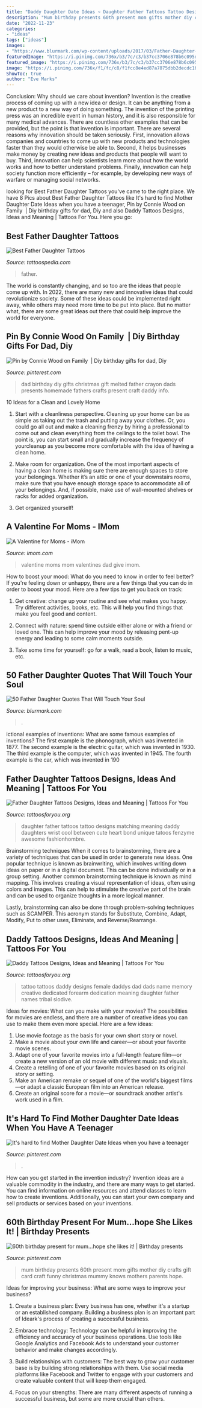 ```yaml
---
title: "Daddy Daughter Date Ideas ~ Daughter Father Tattoos Tattoo Designs Matching Meaning Daddy Daughters Wrist Cool Between Cute Heart Bond Unique Tatoos Fenzyme Awesome Fashionhombre"
description: "Mum birthday presents 60th present mom gifts mother diy crafts gift card craft funny christmas mummy knows mothers parents hope"
date: "2022-11-23"
categories:
- "ideas"
tags: ["ideas"]
images:
- "https://www.blurmark.com/wp-content/uploads/2017/03/Father-Daughter-Quotes-25.jpg"
featuredImage: "https://i.pinimg.com/736x/b3/7c/c3/b37cc3706e878b6c095d1130d9d4768d.jpg"
featured_image: "https://i.pinimg.com/736x/b3/7c/c3/b37cc3706e878b6c095d1130d9d4768d.jpg"
image: "https://i.pinimg.com/736x/f1/fc/c8/f1fcc8e4ed87a7875dbb2decdc1bea97--birthday-presents-for-mum-mum-birthday-card.jpg"
ShowToc: true
author: "Eve Marks"
---
```



Conclusion: Why should we care about invention?
Invention is the creative process of coming up with a new idea or design. It can be anything from a new product to a new way of doing something. The invention of the printing press was an incredible event in human history, and it is also responsible for many medical advances. There are countless other examples that can be provided, but the point is that invention is important.
There are several reasons why innovation should be taken seriously. First, innovation allows companies and countries to come up with new products and technologies faster than they would otherwise be able to. Second, it helps businesses make money by creating new ideas and products that people will want to buy. Third, innovation can help scientists learn more about how the world works and how to better understand problems. Finally, innovation can help society function more efficiently – for example, by developing new ways of warfare or managing social networks.

	

		
looking for Best Father Daughter Tattoos you've came to the right place. We have 8 Pics about Best Father Daughter Tattoos like It&#039;s hard to find Mother Daughter Date Ideas when you have a teenager, Pin by Connie Wood on Family ‍‍‍ | Diy birthday gifts for dad, Diy and also Daddy Tattoos Designs, Ideas and Meaning | Tattoos For You. Here you go:
		
    
## Best Father Daughter Tattoos

<img loading=lazy src="http://tattoospedia.com/wp-content/uploads/2016/02/1454515629_thumb.jpeg" onerror="this.onerror=null;this.src='https://tse3.mm.bing.net/th?id=OIP.q1ZAemh0VMQ_M1aHAdvXqgHaLL&amp;pid=15.1';" alt="Best Father Daughter Tattoos">

_Source: tattoospedia.com_

>father. 

	

The world is constantly changing, and so too are the ideas that people come up with. In 2022, there are many new and innovative ideas that could revolutionize society. Some of these ideas could be implemented right away, while others may need more time to be put into place. But no matter what, there are some great ideas out there that could help improve the world for everyone.

    
## Pin By Connie Wood On Family ‍‍‍ | Diy Birthday Gifts For Dad, Diy

<img loading=lazy src="https://i.pinimg.com/originals/34/d7/d7/34d7d775f2275a5847ec747338b9f968.jpg" onerror="this.onerror=null;this.src='https://tse1.mm.bing.net/th?id=OIP.ylpwp_5BumamSUZOnDIIsAAAAA&amp;pid=15.1';" alt="Pin by Connie Wood on Family ‍‍‍ | Diy birthday gifts for dad, Diy">

_Source: pinterest.com_

>dad birthday diy gifts christmas gift melted father crayon dads presents homemade fathers crafts present craft daddy info. 

	

10 Ideas for a Clean and Lovely Home
1. Start with a cleanliness perspective. Cleaning up your home can be as simple as taking out the trash and putting away your clothes. Or, you could go all out and make a cleaning frenzy by hiring a professional to come out and clean everything from the ceilings to the toilet bowl. The point is, you can start small and gradually increase the frequency of yourcleanup as you become more comfortable with the idea of having a clean home.
2. Make room for organization. One of the most important aspects of having a clean home is making sure there are enough spaces to store your belongings. Whether it’s an attic or one of your downstairs rooms, make sure that you have enough storage space to accommodate all of your belongings. And, if possible, make use of wall-mounted shelves or racks for added organization.

3. Get organized yourself!

    
## A Valentine For Moms - IMom

<img loading=lazy src="https://www.imom.com/wp-content/uploads/2015/02/valentine-for-moms.jpg" onerror="this.onerror=null;this.src='https://tse3.mm.bing.net/th?id=OIP.btV6-q9TgWRKm3ZG2igipAHaDt&amp;pid=15.1';" alt="A Valentine for Moms - iMom">

_Source: imom.com_

>valentine moms mom valentines dad give imom. 

	

How to boost your mood: What do you need to know in order to feel better?
If you're feeling down or unhappy, there are a few things that you can do in order to boost your mood. Here are a few tips to get you back on track: 
1. Get creative: change up your routine and see what makes you happy. Try different activities, books, etc. This will help you find things that make you feel good and content. 

2. Connect with nature: spend time outside either alone or with a friend or loved one. This can help improve your mood by releasing pent-up energy and leading to some calm moments outside. 

3. Take some time for yourself: go for a walk, read a book, listen to music, etc.

    
## 50 Father Daughter Quotes That Will Touch Your Soul

<img loading=lazy src="https://www.blurmark.com/wp-content/uploads/2017/03/Father-Daughter-Quotes-25.jpg" onerror="this.onerror=null;this.src='https://tse1.mm.bing.net/th?id=OIP.R7s3YoNY6T-V6FaQAo54IAEgDY&amp;pid=15.1';" alt="50 Father Daughter Quotes That Will Touch Your Soul">

_Source: blurmark.com_

>. 

	

ictional examples of inventions: What are some famous examples of inventions?
The first example is the phonograph, which was invented in 1877. The second example is the electric guitar, which was invented in 1930. The third example is the computer, which was invented in 1945. The fourth example is the car, which was invented in 190
    
## Father Daughter Tattoos Designs, Ideas And Meaning | Tattoos For You

<img loading=lazy src="https://www.tattoosforyou.org/wp-content/uploads/2018/01/Daughter-Father-Tattoos.jpg" onerror="this.onerror=null;this.src='https://tse4.mm.bing.net/th?id=OIP.jt9KCIwnAiDz8-OpwRZu3QHaJ4&amp;pid=15.1';" alt="Father Daughter Tattoos Designs, Ideas and Meaning | Tattoos For You">

_Source: tattoosforyou.org_

>daughter father tattoos tattoo designs matching meaning daddy daughters wrist cool between cute heart bond unique tatoos fenzyme awesome fashionhombre. 

	

Brainstorming techniques
When it comes to brainstorming, there are a variety of techniques that can be used in order to generate new ideas. One popular technique is known as brainwriting, which involves writing down ideas on paper or in a digital document. This can be done individually or in a group setting.
Another common brainstorming technique is known as mind mapping. This involves creating a visual representation of ideas, often using colors and images. This can help to stimulate the creative part of the brain and can be used to organize thoughts in a more logical manner.

Lastly, brainstorming can also be done through problem-solving techniques such as SCAMPER. This acronym stands for Substitute, Combine, Adapt, Modify, Put to other uses, Eliminate, and Reverse/Rearrange.

    
## Daddy Tattoos Designs, Ideas And Meaning | Tattoos For You

<img loading=lazy src="https://www.tattoosforyou.org/wp-content/uploads/2016/02/Daddys-Little-Girl-Tattoos.jpg" onerror="this.onerror=null;this.src='https://tse2.mm.bing.net/th?id=OIP.3n9-EhmQdLV3f5VL6rrTnAHaFh&amp;pid=15.1';" alt="Daddy Tattoos Designs, Ideas and Meaning | Tattoos For You">

_Source: tattoosforyou.org_

>tattoo tattoos daddy designs female daddys dad dads name memory creative dedicated forearm dedication meaning daughter father names tribal slodive. 

	

Ideas for movies: What can you make with your movies?
The possibilities for movies are endless, and there are a number of creative ideas you can use to make them even more special. Here are a few ideas:
1. Use movie footage as the basis for your own short story or novel.
2. Make a movie about your own life and career—or about your favorite movie scenes.
3. Adapt one of your favorite movies into a full-length feature film—or create a new version of an old movie with different music and visuals.
4. Create a retelling of one of your favorite movies based on its original story or setting.
5. Make an American remake or sequel of one of the world's biggest films—or adapt a classic European film into an American release.
6. Create an original score for a movie—or soundtrack another artist's work used in a film.
    
## It&#039;s Hard To Find Mother Daughter Date Ideas When You Have A Teenager

<img loading=lazy src="https://i.pinimg.com/736x/b3/7c/c3/b37cc3706e878b6c095d1130d9d4768d.jpg" onerror="this.onerror=null;this.src='https://tse4.mm.bing.net/th?id=OIP.Bu1QzEd7UNd9gdNhjaCzZAHaLG&amp;pid=15.1';" alt="It&#039;s hard to find Mother Daughter Date Ideas when you have a teenager">

_Source: pinterest.com_

>. 

	

How can you get started in the invention industry?
Invention ideas are a valuable commodity in the industry, and there are many ways to get started. You can find information on online resources and attend classes to learn how to create inventions. Additionally, you can start your own company and sell products or services based on your inventions.

    
## 60th Birthday Present For Mum...hope She Likes It! | Birthday Presents

<img loading=lazy src="https://i.pinimg.com/736x/f1/fc/c8/f1fcc8e4ed87a7875dbb2decdc1bea97--birthday-presents-for-mum-mum-birthday-card.jpg" onerror="this.onerror=null;this.src='https://tse3.mm.bing.net/th?id=OIP.cXNZ9usy2EFz3CCjO-HWSQHaJ4&amp;pid=15.1';" alt="60th birthday present for mum...hope she likes it! | Birthday presents">

_Source: pinterest.com_

>mum birthday presents 60th present mom gifts mother diy crafts gift card craft funny christmas mummy knows mothers parents hope. 

	

Ideas for improving your business: What are some ways to improve your business?
1. Create a business plan: Every business has one, whether it's a startup or an established company. Building a business plan is an important part of Ideark's process of creating a successful business.
2. Embrace technology: Technology can be helpful in improving the efficiency and accuracy of your business operations. Use tools like Google Analytics and Facebook Ads to understand your customer behavior and make changes accordingly.

3. Build relationships with customers: The best way to grow your customer base is by building strong relationships with them. Use social media platforms like Facebook and Twitter to engage with your customers and create valuable content that will keep them engaged.

4. Focus on your strengths: There are many different aspects of running a successful business, but some are more crucial than others.

